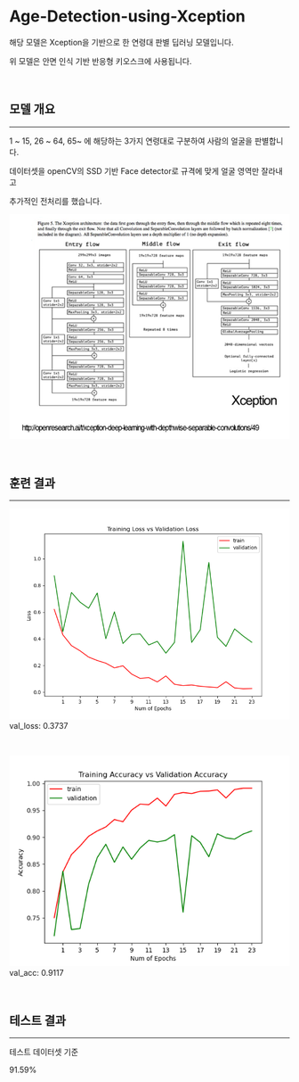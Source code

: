 # Age-Detection-using-Xception

해당 모델은 Xception을 기반으로 한 연령대 판별 딥러닝 모델입니다.

위 모델은 안면 인식 기반 반응형 키오스크에 사용됩니다.

<br>

## 모델 개요

<hr>

1 ~ 15, 26 ~ 64, 65~ 에 해당하는 3가지 연령대로 구분하여 사람의 얼굴을 판별합니다.

데이터셋을 openCV의 SSD 기반 Face detector로 규격에 맞게 얼굴 영역만 잘라내고

추가적인 전처리를 했습니다.

![xception.png](pic/Xception.png)

<br>


## 훈련 결과
<hr>

![loss.png](pic/Figure_1.png)
val_loss: 0.3737

<br>

![acc.png](pic/Figure_0.png)
val_acc: 0.9117

<br>

## 테스트 결과
<hr>

테스트 데이터셋 기준

91.59%

